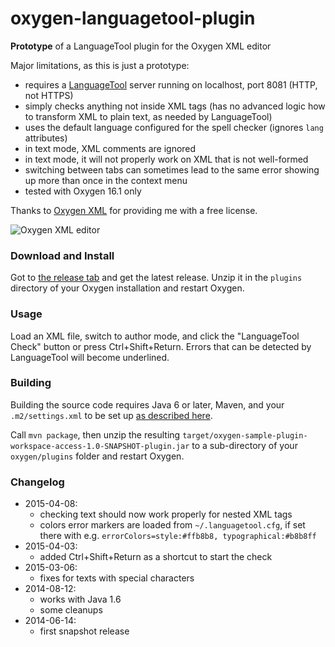 oxygen-languagetool-plugin
==========================

**Prototype** of a LanguageTool plugin for the Oxygen XML editor

Major limitations, as this is just a prototype:

* requires a [LanguageTool](https://languagetool.org) server running on localhost,
  port 8081 (HTTP, not HTTPS)
* simply checks anything not inside XML tags (has no advanced logic how to
  transform XML to plain text, as needed by LanguageTool)
* uses the default language configured for the spell checker (ignores `lang` attributes)
* in text mode, XML comments are ignored
* in text mode, it will not properly work on XML that is not well-formed
* switching between tabs can sometimes lead to the same error showing up more than
  once in the context menu
* tested with Oxygen 16.1 only

Thanks to [Oxygen XML](http://www.oxygenxml.com) for providing me with a free license.

![Oxygen XML editor](http://www.oxygenxml.com/img/resources/oxygen190x62.png)

### Download and Install

Got to [the release tab](https://github.com/danielnaber/oxygen-languagetool-plugin/releases) and get the
latest release. Unzip it in the `plugins` directory of your Oxygen installation and restart Oxygen.

### Usage

Load an XML file, switch to author mode, and click the "LanguageTool Check" button or press Ctrl+Shift+Return.
Errors that can be detected by LanguageTool will become underlined.

### Building

Building the source code requires Java 6 or later, Maven, and your `.m2/settings.xml` to be set up
[as described here](http://www.oxygenxml.com/oxygen_sdk_maven.html#maven_sdk_configuration).

Call `mvn package`, then unzip the resulting `target/oxygen-sample-plugin-workspace-access-1.0-SNAPSHOT-plugin.jar`
to a sub-directory of your `oxygen/plugins` folder and restart Oxygen.

### Changelog

* 2015-04-08:
    * checking text should now work properly for nested XML tags
    * colors error markers are loaded from `~/.languagetool.cfg`,
      if set there with e.g. `errorColors=style:#ffb8b8, typographical:#b8b8ff`
* 2015-04-03:
    * added Ctrl+Shift+Return as a shortcut to start the check
* 2015-03-06:
    * fixes for texts with special characters
* 2014-08-12:
    * works with Java 1.6
    * some cleanups
* 2014-06-14:
    * first snapshot release

